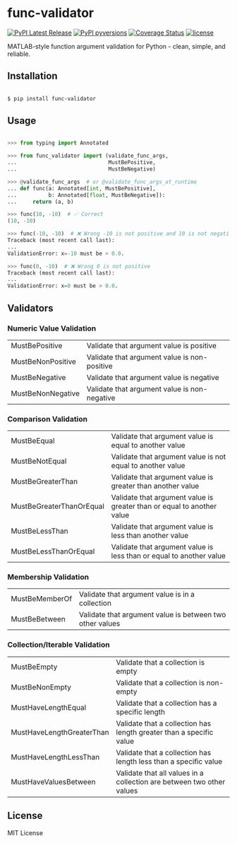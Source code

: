 # func-validator


[![PyPI Latest Release](https://img.shields.io/pypi/v/func-validator?style=flat&logo=pypi)](https://pypi.org/project/func-validator/)
[![PyPI pyversions](https://img.shields.io/pypi/pyversions/func-validator.svg?logo=python&style=flat)](https://pypi.python.org/pypi/func-validator/)
[![Coverage Status](https://coveralls.io/repos/github/patrickboateng/func-validator/badge.svg?branch=main)](https://coveralls.io/github/patrickboateng/func-validator?branch=main)
[![license](https://img.shields.io/pypi/l/func-validator?style=flat&logo=opensourceinitiative)](https://opensource.org/license/mit/)

MATLAB-style function argument validation for Python - clean, simple, and
reliable.

## Installation

```sh

$ pip install func-validator

```

## Usage

```python

>>> from typing import Annotated

>>> from func_validator import (validate_func_args,
...                             MustBePositive,
...                             MustBeNegative)

>>> @validate_func_args  # or @validate_func_args_at_runtime
... def func(a: Annotated[int, MustBePositive],
...          b: Annotated[float, MustBeNegative]):
...     return (a, b)

>>> func(10, -10)  # ✅ Correct
(10, -10)

>>> func(-10, -10)  # ❌ Wrong -10 is not positive and 10 is not negative
Traceback (most recent call last):
...
ValidationError: x=-10 must be > 0.0.

>>> func(0, -10)  # ❌ Wrong 0 is not positive
Traceback (most recent call last):
...
ValidationError: x=0 must be > 0.0.

```

## Validators

### Numeric Value Validation

<table>
    <tr>
        <td>MustBePositive</td>
        <td>Validate that argument value is positive</td>
    </tr>
    <tr>
        <td>MustBeNonPositive</td>
        <td>Validate that argument value is non-positive</td>
    </tr>
    <tr>
        <td>MustBeNegative</td>
        <td>Validate that argument value is negative</td>
    </tr>
    <tr>
        <td>MustBeNonNegative</td>
        <td>Validate that argument value is non-negative</td>
    </tr>
</table>

### Comparison Validation

<table>
    <tr>
        <td>MustBeEqual</td>
        <td>Validate that argument value is equal to another value</td>
    </tr>
    <tr>
        <td>MustBeNotEqual</td>
        <td>Validate that argument value is not equal to another value</td>
    </tr>
    <tr>
        <td>MustBeGreaterThan</td>
        <td>Validate that argument value is greater than another value</td>
    </tr>
    <tr>
        <td>MustBeGreaterThanOrEqual</td>
        <td>Validate that argument value is greater than or equal to another value</td>
    </tr>
    <tr>
        <td>MustBeLessThan</td>
        <td>Validate that argument value is less than another value</td>
    </tr>
    <tr>
        <td>MustBeLessThanOrEqual</td>
        <td>Validate that argument value is less than or equal to another value</td>
    </tr>
</table>

### Membership Validation

<table>
    <tr>
        <td>MustBeMemberOf</td>
        <td>Validate that argument value is in a collection</td>
    </tr>
    <tr>
        <td>MustBeBetween</td>
        <td>Validate that argument value is between two other values</td>
    </tr>
</table>

### Collection/Iterable Validation

<table>
    <tr>
        <td>MustBeEmpty</td>
        <td>Validate that a collection is empty</td>
    </tr>
    <tr>
        <td>MustBeNonEmpty</td>
        <td>Validate that a collection is non-empty</td>
    </tr>
    <tr>
        <td>MustHaveLengthEqual</td>
        <td>Validate that a collection has a specific length</td>
    </tr>
    <tr>
        <td>MustHaveLengthGreaterThan</td>
        <td>Validate that a collection has length greater than a specific value</td>
    </tr>
    <tr>
        <td>MustHaveLengthLessThan</td>
        <td>Validate that a collection has length less than a specific value</td>
    </tr>
    <tr>
        <td>MustHaveValuesBetween</td>
        <td>Validate that all values in a collection are between two other values</td>
    </tr>
</table>

## License

MIT License
